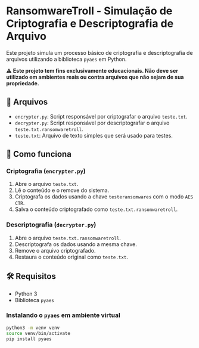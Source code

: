 # RansomwareTroll - Simulação de Criptografia e Descriptografia de Arquivo

Este projeto simula um processo básico de criptografia e descriptografia de arquivos utilizando a biblioteca `pyaes` em Python.

⚠️ **Este projeto tem fins exclusivamente educacionais. Não deve ser utilizado em ambientes reais ou contra arquivos que não sejam de sua propriedade.**

## 📁 Arquivos

- `encrypter.py`: Script responsável por criptografar o arquivo `teste.txt`.
- `decrypter.py`: Script responsável por descriptografar o arquivo `teste.txt.ransomwaretroll`.
- `teste.txt`: Arquivo de texto simples que será usado para testes.

## 🔐 Como funciona

### Criptografia (`encrypter.py`)

1. Abre o arquivo `teste.txt`.
2. Lê o conteúdo e o remove do sistema.
3. Criptografa os dados usando a chave `testeransomwares` com o modo `AES CTR`.
4. Salva o conteúdo criptografado como `teste.txt.ransomwaretroll`.

### Descriptografia (`decrypter.py`)

1. Abre o arquivo `teste.txt.ransomwaretroll`.
2. Descriptografa os dados usando a mesma chave.
3. Remove o arquivo criptografado.
4. Restaura o conteúdo original como `teste.txt`.

## 🛠️ Requisitos

- Python 3
- Biblioteca `pyaes`

### Instalando o `pyaes` em ambiente virtual

```bash
python3 -m venv venv
source venv/bin/activate
pip install pyaes
